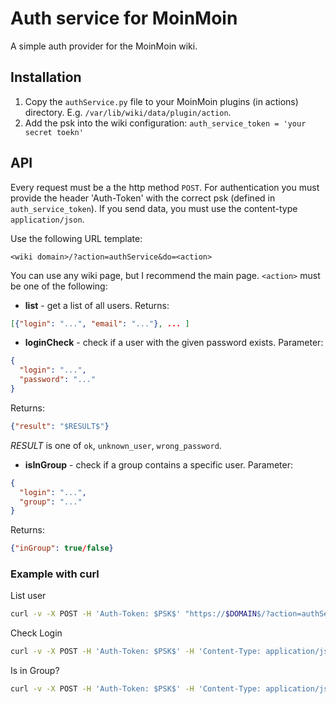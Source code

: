 # Auth service for MoinMoin

A simple auth provider for the MoinMoin wiki.


## Installation

1. Copy the ```authService.py``` file to your MoinMoin plugins (in actions) directory. E.g. ```/var/lib/wiki/data/plugin/action```.
1. Add the psk into the wiki configuration: ```auth_service_token = 'your secret toekn'```

## API

Every request must be a the http method `POST`. For authentication you must provide the header 'Auth-Token' with the correct psk (defined in `auth_service_token`). If you send data, you must use the content-type `application/json`.

Use the following URL template:
```
<wiki domain>/?action=authService&do=<action>
```
You can use any wiki page, but I recommend the main page. `<action>` must be one of the following:

* __list__ - get a list of all users. Returns:
```json
[{"login": "...", "email": "..."}, ... ]
```
* __loginCheck__ - check if a user with the given password exists.
Parameter:
```json
{
  "login": "...",
  "password": "..."
}
```
Returns:
```json
{"result": "$RESULT$"}
```
$RESULT$ is one of `ok`, `unknown_user`, `wrong_password`.
* __isInGroup__ - check if a group contains a specific user.
Parameter:
```json
{
  "login": "...",
  "group": "..."
}
```
Returns:
```json
{"inGroup": true/false}
```

### Example with curl

List user
```bash
curl -v -X POST -H 'Auth-Token: $PSK$' "https://$DOMAIN$/?action=authService&do=list"
```

Check Login
```bash
curl -v -X POST -H 'Auth-Token: $PSK$' -H 'Content-Type: application/json' -d '{"login": "...","password": "=B%r+xS5ZA$y"}' "https://$DOMAIN$/?action=authService&do=loginCheck"
```

Is in Group?
```bash
curl -v -X POST -H 'Auth-Token: $PSK$' -H 'Content-Type: application/json' -d '{"login": "...","group": "..."}' "https://$DOMAIN$/?action=authService&do=isInGroup"
```